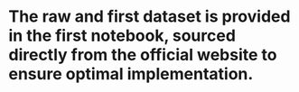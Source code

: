 # The raw and first dataset is provided in the first notebook, sourced directly from the official website to ensure optimal implementation.